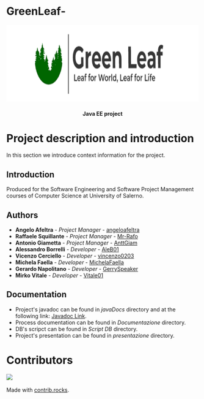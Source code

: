 # GreenLeaf-
<p align = "center">
  <img src = "logo.png" width="800" height="200">
</p>

<h4 align = "center">Java EE project</h4>

# Project description and introduction

In this section we introduce context information for the project.

## Introduction

Produced for the Software Engineering and Software Project Management
courses of Computer Science at University of Salerno.

## Authors

* **Angelo Afeltra**          - *Project Manager*   - [angeloafeltra](https://github.com/angeloafeltra)
* **Raffaele Squillante**     - *Project Manager*   - [Mr-Rafo](https://github.com/Mr-Rafo)
* **Antonio Giametta**        - *Project Manager*   - [AnttGiam](https://github.com/AnttGiam)
* **Alessandro Borrelli**     - *Developer*         - [AleB01](https://github.com/AleB01)
* **Vicenzo Cerciello**       - *Developer*         - [vincenzo0203](https://github.com/vincenzo0203)
* **Michela Faella**          - *Developer*         - [MichelaFaella](https://github.com/MichelaFaella)
* **Gerardo Napolitano**      - *Developer*         - [GerrySpeaker](https://github.com/GerrySpeaker)
* **Mirko Vitale**            - *Developer*         - [Vitale01](https://github.com/Vitale01)

## Documentation

* Project's javadoc can be found in *javaDocs* directory and at the following
  link: [Javadoc Link](https://github.com/GerrySpeaker/GreenLeaf-/tree/main/javaDoc).
* Process documentation can be found in *Documentazione*  directory.
* DB's scripct can be found in *Script DB*  directory.
* Project's presentation can be found in *presentazione*  directory.

# Contributors

<a href="https://github.com/GerrySpeaker/GreenLeaf-/graphs/contributors">
  <img src="https://contrib.rocks/image?repo=GerrySpeaker/GreenLeaf-" />
</a>

Made with [contrib.rocks](https://contrib.rocks).
